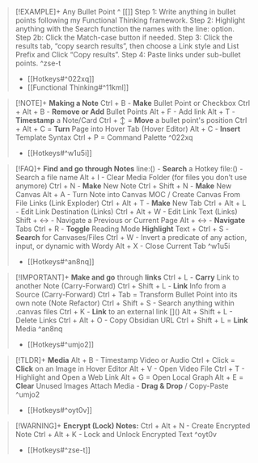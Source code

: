 > [!EXAMPLE]+ Any Bullet Point ^ [[]]
>     Step 1: Write anything in bullet points following my Functional Thinking framework.
>     Step 2: Highlight anything with the Search function the names with the line: option.
>     	Step 2b: Click the Match-case button if needed.
>     Step 3: Click the results tab, “copy search results”, then choose a Link style and List Prefix and Click “Copy results”.
>     Step 4: Paste links under sub-bullet points. ^zse-t
> - [[Hotkeys#^022xq]]
> - [[Functional Thinking#^11kml]]

> [!NOTE]+ **Making a Note**
> Ctrl + B - **Make** Bullet Point or Checkbox
> Ctrl + Alt + B - **Remove or Add** Bullet Points
> Alt + F - Add link
> Alt + T - **Timestamp** a Note/Card
> Ctrl + ↕ = **Move** a bullet point's position
> Ctrl + Alt + C = **Turn** Page into Hover Tab (Hover Editor)
> Alt + C - **Insert** Template Syntax 
> Ctrl + P = Command Palette ^022xq
> - [[Hotkeys#^w1u5i]]

> [!FAQ]+ **Find and go through Notes**
> line:() - **Search** a Hotkey
> file:() - Search a file name
> Alt + I - Clear Media Folder (for files you don’t use anymore)
> Ctrl + N - **Make** New Note
> Ctrl + Shift + N - **Make** New Canvas
> Alt + A - Turn Note into Canvas MOC / Create Canvas From File Links (Link Exploder)
> Ctrl + Alt + T - **Make** New Tab
> Ctrl + Alt + L - Edit Link Destination (Links)
> Ctrl + Alt + W - Edit Link Text (Links)
> Shift + ↔ - Navigate a Previous or Current Page
> Alt + ↔ - **Navigate** Tabs
> Ctrl + R - **Toggle** Reading Mode
> **Highlight** Text + Ctrl + S - **Search** for Canvases/Files
> Ctrl + W - Invert a predicate of any action, input, or dynamic with Wordy
> Alt + X - Close Current Tab ^w1u5i
> - [[Hotkeys#^an8nq]]

> [!IMPORTANT]+ **Make and go** through **links**
> Ctrl + L - **Carry** Link to another Note (Carry-Forward)
> Ctrl + Shift + L - **Link** Info from a Source (Carry-Forward)
> Ctrl + Tab = Transform Bullet Point into its own note (Note Refactor)
> Ctrl + Shift + S - Search anything within .canvas files
> Ctrl + K - **Link** to an external link []\()
> Alt + Shift + L - Delete Links
> Ctrl + Alt + O - Copy Obsidian URL
> Ctrl + Shift + L = **Link** Media ^an8nq
> - [[Hotkeys#^umjo2]]

> [!TLDR]+ **Media**
> Alt + B - Timestamp Video or Audio
> Ctrl + Click = **Click** on an Image in Hover Editor
> Alt + V - Open Video File
> Ctrl + T - Highlight and Open a Web Link
> Alt + G = Open Local Graph
> Alt + E = **Clear** Unused Images
> Attach Media - **Drag & Drop** / Copy-Paste ^umjo2
> - [[Hotkeys#^oyt0v]]

> [!WARNING]+ **Encrypt (Lock) Notes:**
> Ctrl + Alt + N - Create Encrypted Note
> Ctrl + Alt + K - Lock and Unlock Encrypted Text ^oyt0v
> - [[Hotkeys#^zse-t]]

